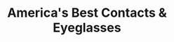 ---
title: "America's Best Contacts & Eyeglasses"
url: /cleveland/americas-best-contacts-and-eyeglasses/
shop: optician
---